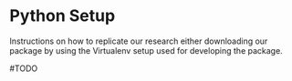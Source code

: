 
# Python Setup

Instructions on how to replicate our research either downloading our package by using the Virtualenv setup used for developing the package.

\#TODO